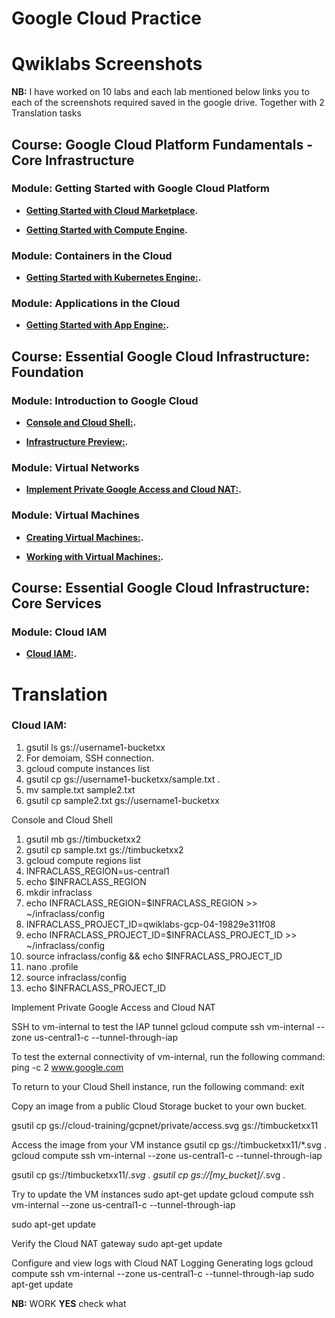 Google Cloud Practice
========================

# Qwiklabs Screenshots 


**NB:** I have worked on 10 labs and each lab mentioned below links you to each of the screenshots required  saved in the google drive. 
 Together with 2 Translation tasks

## Course: Google Cloud Platform Fundamentals - Core Infrastructure

### Module: Getting Started with Google Cloud Platform

*   **[Getting Started with Cloud Marketplace](https://drive.google.com/file/d/1Nu6DkJpf1dOVXooBqg6l6tqO2kqX9WVb/view?usp=sharing).**

*   **[Getting Started with Compute Engine](https://drive.google.com/file/d/1A-kZxwri6iE0r_3VT2PiUMlnDLsZHMJx/view?usp=sharing).**


### Module: Containers in the Cloud

*   **[Getting Started with Kubernetes Engine:](https://drive.google.com/file/d/172YqsTtb7Cnw_FWr_LuMabHSIWQsura8/view?usp=sharing).**



### Module: Applications in the Cloud

*   **[Getting Started with App Engine:](https://drive.google.com/file/d/1kjy9ZLs-0hymCjwP5J0Gp02-vCGIyDzE/view?usp=sharing).**



## Course: Essential Google Cloud Infrastructure: Foundation

### Module: Introduction to Google Cloud

*   **[Console and Cloud Shell:](https://drive.google.com/file/d/1g7MSq2WuoFQG9m9PfTHHrqpptRYAA5_W/view?usp=sharing).**

*   **[Infrastructure Preview:](https://drive.google.com/file/d/1xLRIYIdhjSSuDJpXs6G1I3cPkr2ql7FF/view?usp=sharing).**

### Module: Virtual Networks

*   **[Implement Private Google Access and Cloud NAT:](https://drive.google.com/file/d/1mpAmCXgFhJiMqmCtj51OchNkNJ8gaT2M/view?usp=sharing).**


### Module: Virtual Machines

*   **[Creating Virtual Machines:](https://drive.google.com/file/d/1kVeEZO_dYsThH0OF2tmh0odE1A998wS_/view?usp=sharing).**

*   **[Working with Virtual Machines:](https://drive.google.com/file/d/1H-Tq07IbDMjJK6nQHWo4KFC44HOTUZfY/view?usp=sharing).**




## Course: Essential Google Cloud Infrastructure: Core Services

### Module: Cloud IAM

*   **[Cloud IAM:](https://drive.google.com/file/d/1eDPXmhWaco0duQ33ZzIrus6GLWZmBxOA/view?usp=sharing).**



# Translation

### Cloud IAM:
1. gsutil ls gs://username1-bucketxx
2. For demoiam, SSH  connection.
3. gcloud compute instances list
4. gsutil cp gs://username1-bucketxx/sample.txt .
5. mv sample.txt sample2.txt
6. gsutil cp sample2.txt gs://username1-bucketxx



Console and Cloud Shell
1.  gsutil mb gs://timbucketxx2
2.  gsutil cp sample.txt gs://timbucketxx2
3.  gcloud compute regions list
4.  INFRACLASS_REGION=us-central1
5.  echo $INFRACLASS_REGION
6.  mkdir infraclass
7.  echo INFRACLASS_REGION=$INFRACLASS_REGION >> ~/infraclass/config
8.  INFRACLASS_PROJECT_ID=qwiklabs-gcp-04-19829e311f08
9.  echo INFRACLASS_PROJECT_ID=$INFRACLASS_PROJECT_ID >> ~/infraclass/config
10.  source infraclass/config   && echo $INFRACLASS_PROJECT_ID
11.  nano .profile
12.  source infraclass/config
13.  echo $INFRACLASS_PROJECT_ID



Implement Private Google Access and Cloud NAT

SSH to vm-internal to test the IAP tunnel
 gcloud compute ssh vm-internal --zone us-central1-c --tunnel-through-iap

To test the external connectivity of vm-internal, run the following command:
 ping -c 2 www.google.com

To return to your Cloud Shell instance, run the following command:
exit

Copy an image from a public Cloud Storage bucket to your own bucket.

gsutil cp gs://cloud-training/gcpnet/private/access.svg gs://timbucketxx11

Access the image from your VM instance
gsutil cp gs://timbucketxx11/*.svg .
gcloud compute ssh vm-internal --zone us-central1-c --tunnel-through-iap

gsutil cp gs://timbucketxx11/*.svg .
gsutil cp gs://[my_bucket]/*.svg .

Try to update the VM instances
sudo apt-get update
gcloud compute ssh vm-internal --zone us-central1-c --tunnel-through-iap

sudo apt-get update

Verify the Cloud NAT gateway
sudo apt-get update

Configure and view logs with Cloud NAT Logging
Generating logs
gcloud compute ssh vm-internal --zone us-central1-c --tunnel-through-iap
sudo apt-get update







**NB:** WORK  **YES** check what 

